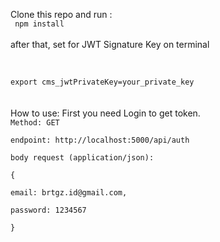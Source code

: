Clone this repo and run :
<br>
<code>
npm install
</code>
<br><br>
after that, set for JWT Signature Key on terminal

<br>
<code>
export cms_jwtPrivateKey=your_private_key
</code>
<br><br>
How to use:
First you need Login to get token.
<code>
Method: GET<br>
endpoint: http://localhost:5000/api/auth<br>
body request (application/json):<br>
{<br>
email: brtgz.id@gmail.com,<br>
password: 1234567<br>
}<br>
</code>
